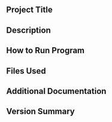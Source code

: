 ## Project Title
## Description
## How to Run Program
## Files Used
## Additional Documentation
## Version Summary
